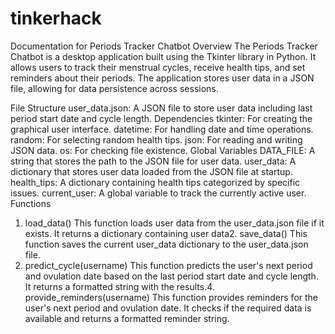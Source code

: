 # tinkerhack
Documentation for Periods Tracker Chatbot
Overview
The Periods Tracker Chatbot is a desktop application built using the Tkinter library in Python. It allows users to track their menstrual cycles, receive health tips, and set reminders about their periods. The application stores user data in a JSON file, allowing for data persistence across sessions.

File Structure
user_data.json: A JSON file to store user data including last period start date and cycle length.
Dependencies
tkinter: For creating the graphical user interface.
datetime: For handling date and time operations.
random: For selecting random health tips.
json: For reading and writing JSON data.
os: For checking file existence.
Global Variables
DATA_FILE: A string that stores the path to the JSON file for user data.
user_data: A dictionary that stores user data loaded from the JSON file at startup.
health_tips: A dictionary containing health tips categorized by specific issues.
current_user: A global variable to track the currently active user.
Functions
1. load_data()
This function loads user data from the user_data.json file if it exists. It returns a dictionary containing user data2. save_data()
This function saves the current user_data dictionary to the user_data.json file.
3. predict_cycle(username)
This function predicts the user's next period and ovulation date based on the last period start date and cycle length. It returns a formatted string with the results.4. provide_reminders(username)
This function provides reminders for the user's next period and ovulation date. It checks if the required data is available and returns a formatted reminder string.
